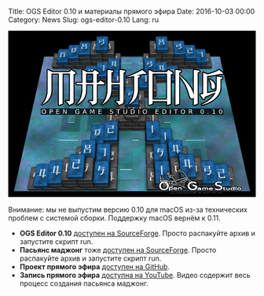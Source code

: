 Title: OGS Editor 0.10 и материалы прямого эфира
Date: 2016-10-03 00:00
Category: News
Slug: ogs-editor-0.10
Lang: ru

![Редактор с игрой Маджонг][screenshot]

Внимание: мы не выпустим версию 0.10 для macOS из-за технических проблем с системой сборки. Поддержку macOS вернём к 0.11.

* **OGS Editor 0.10** [доступен на SourceForge](https://sourceforge.net/projects/osrpgcreation/files/Editor/jenkins/51_2016-10-01_06-39-48_0.10.0/). Просто распакуйте архив и запустите скрипт run.
* **Пасьянс маджонг** тоже [доступен на SourceForge](https://sourceforge.net/projects/osrpgcreation/files/Games/MahjongSolitaire/). Просто распакуйте архив и запустите скрипт run.
* **Проект прямого эфира** [доступен на GitHub](https://github.com/OGStudio/mahjong-solitaire-livesession).
* **Запись прямого эфира** [доступна на YouTube](https://youtu.be/g8Tyj_YH2Qc?list=PLWMTZqE4MAMJzBnXS9qU_ObWnzJuskI3F). Видео содержит весь процесс создания пасьянса маджонг.

[screenshot]: ../../images/2016-10-03_ogs-editor-0.10.png
